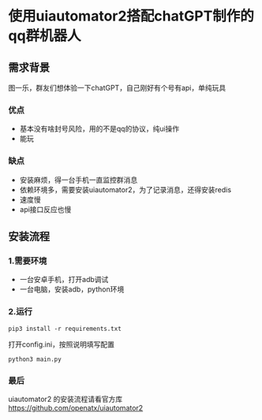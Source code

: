 # 使用uiautomator2搭配chatGPT制作的qq群机器人

## 需求背景

图一乐，群友们想体验一下chatGPT，自己刚好有个号有api，单纯玩具

### 优点
+ 基本没有啥封号风险，用的不是qq的协议，纯ui操作
+ 能玩

### 缺点
+ 安装麻烦，得一台手机一直监控群消息
+ 依赖环境多，需要安装uiautomator2，为了记录消息，还得安装redis
+ 速度慢
+ api接口反应也慢

## 安装流程

### 1.需要环境
+ 一台安卓手机，打开adb调试
+ 一台电脑，安装adb，python环境

### 2.运行
```shell
pip3 install -r requirements.txt
```
打开config.ini，按照说明填写配置
```shell
python3 main.py
```

### 最后
uiautomator2 的安装流程请看官方库
https://github.com/openatx/uiautomator2